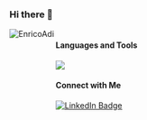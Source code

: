 ### Hi there 👋

<div style="display: flex">
  <div>
    <img align="left" src="https://github-readme-stats-rho-green-76.vercel.app/api/top-langs?username=EnricoAdi&show_icons=true&locale=en&layout=donut" alt="EnricoAdi" />
  </div>
  <div>
    <div>
      <h4>Languages and Tools</h4>
      <img src="https://skillicons.dev/icons?i=javascript,typescript,nextjs,react,laravel,kotlin,nodejs,redis&theme=light">
    </div>
    <div>
      <h4>Connect with Me</h4>
      <a href="https://www.linkedin.com/in/enricoadi/">
        <img src="https://img.shields.io/badge/LinkedIn-blue?style=for-the-badge&logo=linkedin&logoColor=white" alt="LinkedIn Badge"/>
      </a>
    </div>
  </div>
</div>
<br>
